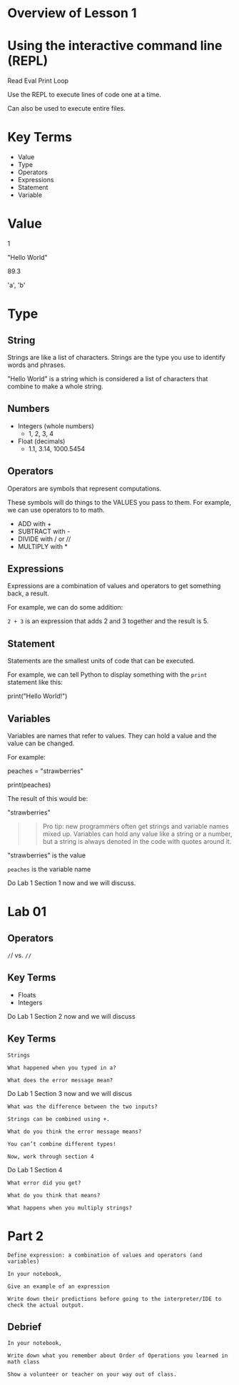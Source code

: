 # Overview of Lesson 1

# Using the interactive command line (REPL)

Read
Eval
Print
Loop

Use the REPL to execute lines of code one at a time.

Can also be used to execute entire files.

# Key Terms

* Value
* Type
* Operators
* Expressions
* Statement
* Variable

# Value

1

"Hello World"

89.3

'a', 'b'

# Type

## String

Strings are like a list of characters. Strings are the type you use to identify words and phrases.

"Hello World" is a string which is considered a list of characters that combine to make a whole string.

## Numbers
* Integers (whole numbers)
    * 1, 2, 3, 4
* Float (decimals)
    * 1.1, 3.14, 1000.5454

## Operators

Operators are symbols that represent computations.

These symbols will do things to the VALUES you pass to them. For example, we can use operators to to math.

* ADD with +
* SUBTRACT with -
* DIVIDE with / or //
* MULTIPLY with *

## Expressions
Expressions are a combination of values and operators to get something back, a result.

For example, we can do some addition:

`2 + 3` is an expression that adds 2 and 3 together and the result is 5.

## Statement
Statements are the smallest units of code that can be executed.

For example, we can tell Python to display something with the `print` statement like this:

print("Hello World!")

## Variables

Variables are names that refer to values. They can hold a value and the value can be changed.

For example:

peaches = "strawberries"

print(peaches)

The result of this would be:

"strawberries"

>> Pro tip: new programmers often get strings and variable names mixed up. Variables can hold any value like a string or a number, but a string is always denoted in the code with quotes around it.

"strawberries" is the value

`peaches` is the variable name

Do Lab 1 Section 1 now and we will discuss.

# Lab 01

## Operators

`/`/ vs. `//`

## Key Terms

* Floats
* Integers

Do Lab 1 Section 2 now and we will discuss

## Key Terms

    Strings

    What happened when you typed in a?

    What does the error message mean?

Do Lab 1 Section 3 now and we will discus

    What was the difference between the two inputs?​

    Strings can be combined using +.​

    What do you think the error message means?​

    You can’t combine different types!​

    Now, work through section 4​

Do Lab 1 Section 4

    What error did you get? ​

    What do you think that means?​

    What happens when you multiply strings?​

# Part 2

    Define expression: a combination of values and operators (and variables)​

    In your notebook,​

    Give an example of an expression​

    Write down their predictions before going to the interpreter/IDE to check the actual output.​

## Debrief

    In your notebook,​

    Write down what you remember about Order of Operations you learned in math class​

    Show a volunteer or teacher on your way out of class.​